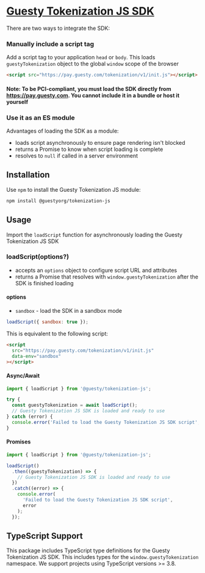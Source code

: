# [Guesty Tokenization JS SDK](https://github.com/guestyorg/tokenization-js/wiki)

There are two ways to integrate the SDK:

### Manually include a script tag

Add a script tag to your application `head` or `body`.
This loads `guestyTokenization` object to the global `window` scope of the browser

```html
<script src="https://pay.guesty.com/tokenization/v1/init.js"></script>
```

#### Note: To be PCI-compliant, you must load the SDK directly from https://pay.guesty.com. You cannot include it in a bundle or host it yourself

### Use it as an ES module

Advantages of loading the SDK as a module:

- loads script asynchronously to ensure page rendering isn't blocked
- returns a Promise to know when script loading is complete
- resolves to `null` if called in a server environment

## Installation

Use `npm` to install the Guesty Tokenization JS module:

```sh
npm install @guestyorg/tokenization-js
```

## Usage

Import the `loadScript` function for asynchronously loading the Guesty Tokenization JS SDK

### loadScript(options?)

- accepts an `options` object to configure script URL and attributes
- returns a Promise that resolves with `window.guestyTokenization` after the SDK is finished loading

#### options

- `sandbox` - load the SDK in a sandbox mode

```js
loadScript({ sandbox: true });
```

This is equivalent to the following script:

```html
<script
  src="https://pay.guesty.com/tokenization/v1/init.js"
  data-env="sandbox"
></script>
```

#### Async/Await

```js
import { loadScript } from '@guesty/tokenization-js';

try {
  const guestyTokenization = await loadScript();
  // Guesty Tokenization JS SDK is loaded and ready to use
} catch (error) {
  console.error('Failed to load the Guesty Tokenization JS SDK script', error);
}
```

#### Promises

```js
import { loadScript } from '@guesty/tokenization-js';

loadScript()
  .then((guestyTokenization) => {
    // Guesty Tokenization JS SDK is loaded and ready to use
  })
  .catch((error) => {
    console.error(
      'Failed to load the Guesty Tokenization JS SDK script',
      error
    );
  });
```

## TypeScript Support

This package includes TypeScript type definitions for the Guesty Tokenization JS SDK. This includes types for the `window.guestyTokenization` namespace. We support projects using TypeScript versions >= 3.8.
